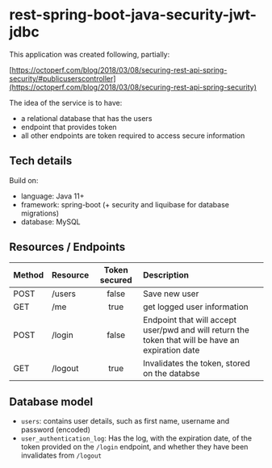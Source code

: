 # rest-spring-boot-java-security-jwt-jdbc

This application was created following, partially:

[https://octoperf.com/blog/2018/03/08/securing-rest-api-spring-security/#publicuserscontroller](https://octoperf.com/blog/2018/03/08/securing-rest-api-spring-security)

The idea of the service is to have:

- a relational database that has the users
- endpoint that provides token
- all other endpoints are token required to access secure information

## Tech details

Build on:

- language: Java 11+
- framework: spring-boot (+ security and liquibase for database migrations)
- database: MySQL

## Resources / Endpoints

| Method | Resource | Token secured | Description  |
| ---    |:------- |:-----:|:-----|
|POST| /users | false | Save new user |
|GET| /me | true | get logged user information |
|POST| /login | false | Endpoint that will accept user/pwd and will return the token that will be have an expiration date |
|GET| /logout | true | Invalidates the token, stored on the databse |

## Database model

- `users`: contains user details, such as first name, username and password (encoded)
- `user_authentication_log`: Has the log, with the expiration date, of the token provided on the `/login` endpoint, and whether they have been invalidates from `/logout` 
